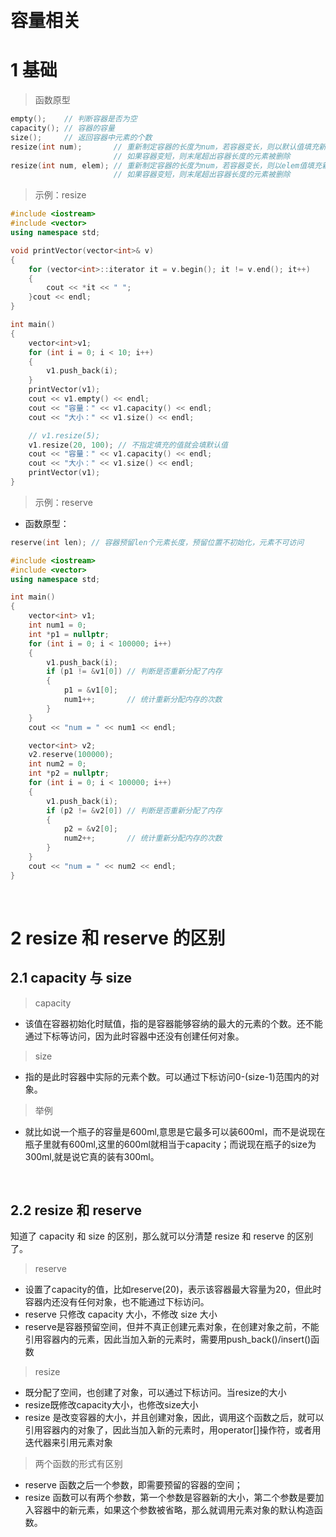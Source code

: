 

&emsp;
# 容量相关
# 1 基础
>函数原型
```c++
empty();    // 判断容器是否为空
capacity(); // 容器的容量
size();     // 返回容器中元素的个数
resize(int num);       // 重新制定容器的长度为num，若容器变长，则以默认值填充新位置
                       // 如果容器变短，则末尾超出容器长度的元素被删除
resize(int num, elem); // 重新制定容器的长度为num，若容器变长，则以elem值填充新位置
                       // 如果容器变短，则末尾超出容器长度的元素被删除
```

>示例：resize
```c++
#include <iostream>
#include <vector>
using namespace std;

void printVector(vector<int>& v)
{
    for (vector<int>::iterator it = v.begin(); it != v.end(); it++)
    {
        cout << *it << " ";
    }cout << endl;
}

int main()
{
    vector<int>v1;
    for (int i = 0; i < 10; i++)
    {
        v1.push_back(i);
    }
    printVector(v1);
    cout << v1.empty() << endl;
    cout << "容量：" << v1.capacity() << endl;
    cout << "大小：" << v1.size() << endl;

    // v1.resize(5);
    v1.resize(20, 100); // 不指定填充的值就会填默认值
    cout << "容量：" << v1.capacity() << endl;
    cout << "大小：" << v1.size() << endl;
    printVector(v1);
}
```

>示例：reserve

- 函数原型：
```c++
reserve(int len); // 容器预留len个元素长度，预留位置不初始化，元素不可访问
```

```c++
#include <iostream>
#include <vector>
using namespace std;

int main()
{
    vector<int> v1;
    int num1 = 0;
    int *p1 = nullptr;
    for (int i = 0; i < 100000; i++)
    {
        v1.push_back(i);
        if (p1 != &v1[0]) // 判断是否重新分配了内存
        {
            p1 = &v1[0];
            num1++;       // 统计重新分配内存的次数
        }
    }
    cout << "num = " << num1 << endl;

    vector<int> v2;
    v2.reserve(100000);
    int num2 = 0;
    int *p2 = nullptr;
    for (int i = 0; i < 100000; i++)
    {
        v1.push_back(i);
        if (p2 != &v2[0]) // 判断是否重新分配了内存
        {
            p2 = &v2[0];
            num2++;       // 统计重新分配内存的次数
        }
    }
    cout << "num = " << num2 << endl;
}
```


&emsp;
# 2 resize 和 reserve 的区别
## 2.1 capacity 与 size
>capacity
- 该值在容器初始化时赋值，指的是容器能够容纳的最大的元素的个数。还不能通过下标等访问，因为此时容器中还没有创建任何对象。

>size
- 指的是此时容器中实际的元素个数。可以通过下标访问0-(size-1)范围内的对象。

>举例
- 就比如说一个瓶子的容量是600ml,意思是它最多可以装600ml，而不是说现在瓶子里就有600ml,这里的600ml就相当于capacity；而说现在瓶子的size为300ml,就是说它真的装有300ml。

&emsp;
## 2.2 resize 和 reserve
知道了 capacity 和 size 的区别，那么就可以分清楚 resize 和 reserve 的区别了。

>reserve
- 设置了capacity的值，比如reserve(20)，表示该容器最大容量为20，但此时容器内还没有任何对象，也不能通过下标访问。
- reserve 只修改 capacity 大小，不修改 size 大小
- reserve是容器预留空间，但并不真正创建元素对象，在创建对象之前，不能引用容器内的元素，因此当加入新的元素时，需要用push_back()/insert()函数

>resize
- 既分配了空间，也创建了对象，可以通过下标访问。当resize的大小
- resize既修改capacity大小，也修改size大小
- resize 是改变容器的大小，并且创建对象，因此，调用这个函数之后，就可以引用容器内的对象了，因此当加入新的元素时，用operator[]操作符，或者用迭代器来引用元素对象

>两个函数的形式有区别
- reserve 函数之后一个参数，即需要预留的容器的空间；
- resize 函数可以有两个参数，第一个参数是容器新的大小，第二个参数是要加入容器中的新元素，如果这个参数被省略，那么就调用元素对象的默认构造函数。



